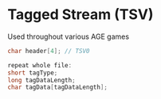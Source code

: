 # Tagged Stream (TSV)
Used throughout various AGE games

```cpp
char header[4]; // TSV0

repeat whole file:
short tagType;
long tagDataLength;
char tagData[tagDataLength];
```
